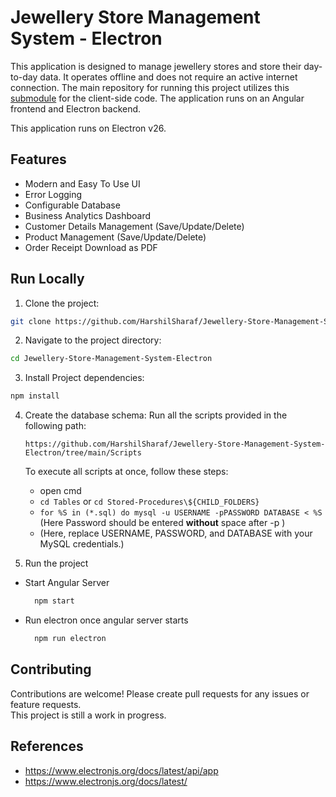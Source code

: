 # Jewellery Store Management System - Electron

This application is designed to manage jewellery stores and store their day-to-day data.
It operates offline and does not require an active internet connection. 
The main repository for running this project utilizes this [submodule](https://github.com/HarshilSharaf/Jewellery-Store-Management-System-Client/) for the client-side code.
The application runs on an Angular frontend and Electron backend.

This application runs on Electron v26.

## Features

- Modern and Easy To Use UI
- Error Logging
- Configurable Database
- Business Analytics Dashboard
- Customer Details Management (Save/Update/Delete)
- Product Management (Save/Update/Delete)
- Order Receipt Download as PDF

## Run Locally

1. Clone the project:

```bash
git clone https://github.com/HarshilSharaf/Jewellery-Store-Management-System-Electron
```
2. Navigate to the project directory:

```bash
cd Jewellery-Store-Management-System-Electron
```

3. Install Project dependencies:

```bash
npm install
```

4. Create the database schema:
   Run all the scripts provided in the following path:
    ```
    https://github.com/HarshilSharaf/Jewellery-Store-Management-System-Electron/tree/main/Scripts
    ```
    To execute all scripts at once, follow these steps:
     - open cmd
     - ```cd Tables``` or ```cd Stored-Procedures\${CHILD_FOLDERS}```
     - ```for %S in (*.sql) do mysql -u USERNAME -pPASSWORD DATABASE < %S``` (Here Password should be entered **without** space after -p )
     - (Here, replace USERNAME, PASSWORD, and DATABASE with your MySQL credentials.)

5. Run the project
  - Start Angular Server
    ```bash
      npm start
    ```
  - Run electron once angular server starts
    ```bash
      npm run electron
    ```    

## Contributing
Contributions are welcome! Please create pull requests for any issues or feature requests.\
This project is still a work in progress.

## References
 - https://www.electronjs.org/docs/latest/api/app
 - https://www.electronjs.org/docs/latest/
